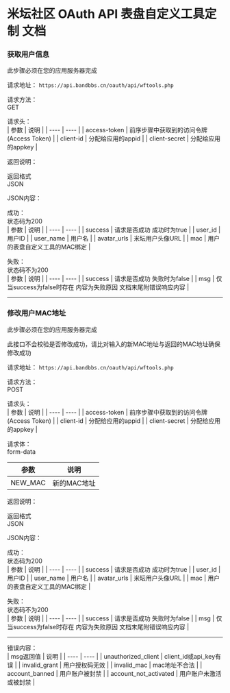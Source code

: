 # 米坛社区 OAuth API 表盘自定义工具定制 文档


### 获取用户信息

此步骤必须在您的应用服务器完成

请求地址： 
```https://api.bandbbs.cn/oauth/api/wftools.php```  

请求方法：  
GET  

请求头：  
|  参数   | 说明  |
|  ----  | ----  |
| access-token  | 前序步骤中获取到的访问令牌(Access Token) |
| client-id  | 分配给应用的appid |
| client-secret  | 分配给应用的appkey |


返回说明：  

返回格式  
JSON
 
JSON内容：

成功：  
状态码为200  
|  参数   | 说明  |
|  ----  | ----  |
| success  | 请求是否成功 成功时为true |
| user_id  | 用户ID |
| user_name  | 用户名 |
| avatar_urls  | 米坛用户头像URL |
| mac  | 用户的表盘自定义工具的MAC绑定 |


失败：  
状态码不为200  
|  参数   | 说明  |
|  ----  | ----  |
| success  | 请求是否成功 失败时为false |
| msg  | 仅当success为false时存在 内容为失败原因 文档末尾附错误响应内容 |



  
------------------------
      

### 修改用户MAC地址

此步骤必须在您的应用服务器完成

此接口不会校验是否修改成功，请比对输入的新MAC地址与返回的MAC地址确保修改成功

请求地址： 
```https://api.bandbbs.cn/oauth/api/wftools.php```  

请求方法：  
POST 

请求头：  
|  参数   | 说明  |
|  ----  | ----  |
| access-token  | 前序步骤中获取到的访问令牌(Access Token) |
| client-id  | 分配给应用的appid |
| client-secret  | 分配给应用的appkey |

请求体：  
form-data  

|  参数   | 说明  |
|  ----  | ----  |
| NEW_MAC  | 新的MAC地址 |



返回说明：  

返回格式  
JSON
 
JSON内容：

成功：  
状态码为200  
|  参数   | 说明  |
|  ----  | ----  |
| success  | 请求是否成功 成功时为true |
| user_id  | 用户ID |
| user_name  | 用户名 |
| avatar_urls  | 米坛用户头像URL |
| mac  | 用户的表盘自定义工具的MAC绑定 |


失败：  
状态码不为200  
|  参数   | 说明  |
|  ----  | ----  |
| success  | 请求是否成功 失败时为false |
| msg  | 仅当success为false时存在 内容为失败原因  文档末尾附错误响应内容 |


------------------------------------------------

错误内容：  
|  msg返回值   | 说明  |
|  ----  | ----  |
| unauthorized_client  | client_id或api_key有误 |
| invalid_grant  | 用户授权码无效 |
| invalid_mac  | mac地址不合法 |
| account_banned  | 用户账户被封禁 |
| account_not_activated  | 用户账户未激活或被封禁 |



